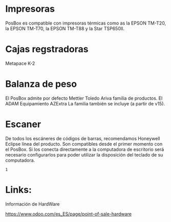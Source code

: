 # Impresoras
PosBox es compatible con impresoras térmicas como as la EPSON TM-T20, la EPSON TM-T70, la EPSON TM-T88 y la Star TSP650II.


# Cajas regstradoras
Metapace K-2

# Balanza de peso
El PosBox admite por defecto Mettler Toledo Ariva familia de productos. El ADAM Equipamiento AZExtra La familia también se incluye (a partir de v15). 


# Escaner
De todos los escáneres de códigos de barras, recomendamos Honeywell Eclipse línea del producto. Son compatibles desde el primer momento con el PosBox. Si los conecta directamente a la computadora de escritorio será necesario configurarlos para poder utilizar la disposición del teclado de su computadora.

```
1
```

# Links:
Información de HardWare

https://www.odoo.com/es_ES/page/point-of-sale-hardware

